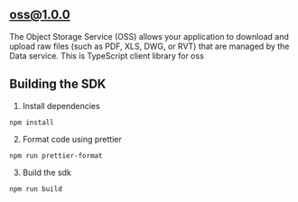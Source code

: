 ## oss@1.0.0

The Object Storage Service (OSS) allows your application to download and upload raw files (such as PDF, XLS, DWG, or RVT) that are managed by the Data service.
This is TypeScript client library for oss

## Building the SDK
1. Install dependencies
```
npm install
```
2. Format code using prettier
```
npm run prettier-format
```
3. Build the sdk
```
npm run build
```
